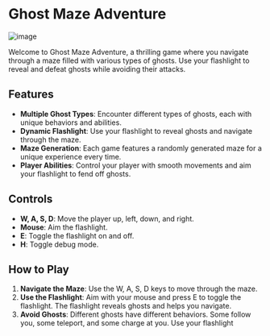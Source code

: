 # Ghost Maze Adventure
![image](https://github.com/user-attachments/assets/6d4f2a09-e80b-4007-a00e-a636ba6c701d)

Welcome to Ghost Maze Adventure, a thrilling game where you navigate through a maze filled with various types of ghosts. Use your flashlight to reveal and defeat ghosts while avoiding their attacks.

## Features

- **Multiple Ghost Types**: Encounter different types of ghosts, each with unique behaviors and abilities.
- **Dynamic Flashlight**: Use your flashlight to reveal ghosts and navigate through the maze.
- **Maze Generation**: Each game features a randomly generated maze for a unique experience every time.
- **Player Abilities**: Control your player with smooth movements and aim your flashlight to fend off ghosts.

## Controls

- **W, A, S, D**: Move the player up, left, down, and right.
- **Mouse**: Aim the flashlight.
- **E**: Toggle the flashlight on and off.
- **H**: Toggle debug mode.

## How to Play

1. **Navigate the Maze**: Use the W, A, S, D keys to move through the maze.
2. **Use the Flashlight**: Aim with your mouse and press E to toggle the flashlight. The flashlight reveals ghosts and helps you navigate.
3. **Avoid Ghosts**: Different ghosts have different behaviors. Some follow you, some teleport, and some charge at you. Use your flashlight
